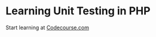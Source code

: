 # Learning Unit Testing in PHP

Start learning at [Codecourse.com](https://codecourse.com/courses/unit-testing-with-php-unit)